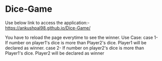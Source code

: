 # Dice-Game
Use below link to access the application:-
https://ankushpal98.github.io/Dice-Game/

You have to reload the page everytime to see the winner. 
Use Case:
case 1- If number on player1's dice is more than Player2's dice. Player1 will be declared as winner.
case 2- If number on player2's dice is more than Player1's dice. Player2 will be declared as winner
